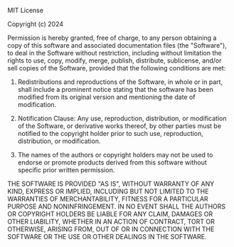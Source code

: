MIT License

Copyright (c) 2024

Permission is hereby granted, free of charge, to any person obtaining a copy
of this software and associated documentation files (the "Software"), to deal
in the Software without restriction, including without limitation the rights
to use, copy, modify, merge, publish, distribute, sublicense, and/or sell
copies of the Software, provided that the following conditions are met:

1. Redistributions and reproductions of the Software, in whole or in part,
   shall include a prominent notice stating that the software has been modified
   from its original version and mentioning the date of modification.

2. Notification Clause: Any use, reproduction, distribution, or modification of
   the Software, or derivative works thereof, by other parties must be 
   notified to the copyright holder prior to such use, reproduction,
   distribution, or modification.

3. The names of the authors or copyright holders may not be used to endorse or
   promote products derived from this software without specific prior written
   permission.

THE SOFTWARE IS PROVIDED "AS IS", WITHOUT WARRANTY OF ANY KIND, EXPRESS OR
IMPLIED, INCLUDING BUT NOT LIMITED TO THE WARRANTIES OF MERCHANTABILITY,
FITNESS FOR A PARTICULAR PURPOSE AND NONINFRINGEMENT. IN NO EVENT SHALL THE
AUTHORS OR COPYRIGHT HOLDERS BE LIABLE FOR ANY CLAIM, DAMAGES OR OTHER
LIABILITY, WHETHER IN AN ACTION OF CONTRACT, TORT OR OTHERWISE, ARISING FROM,
OUT OF OR IN CONNECTION WITH THE SOFTWARE OR THE USE OR OTHER DEALINGS IN THE
SOFTWARE.
